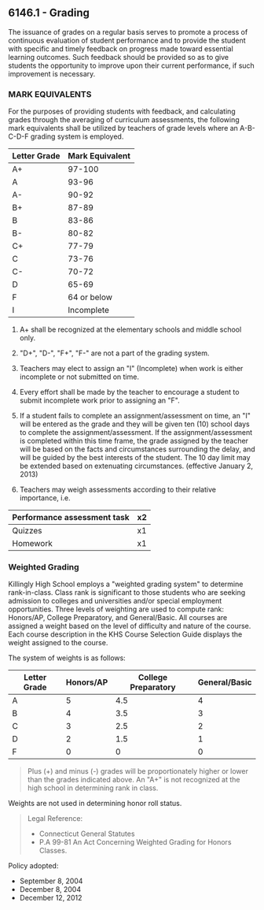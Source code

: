 ## 6146.1 - Grading

The issuance of grades on a regular basis serves to promote a process of continuous evaluation of student performance and to provide the student with specific and timely feedback on progress made toward essential learning outcomes.   Such feedback should be provided so as to give students the opportunity to improve upon their current performance, if such improvement is necessary.

### MARK EQUIVALENTS

For the purposes of providing students with feedback, and calculating grades through the averaging of curriculum assessments, the following mark equivalents shall be utilized by teachers of grade levels where an A-B-C-D-F grading system is employed.

| Letter Grade | Mark Equivalent |
| --- | --- |
| A+ | 97-100 |
| A | 93-96 |
| A- | 90-92 |
| B+ | 87-89 |
| B | 83-86 |
| B- | 80-82 |
| C+ | 77-79 |
| C | 73-76 |
| C- | 70-72 |
| D | 65-69 |
| F | 64 or below |
| I | Incomplete |

1. A+ shall be recognized at the elementary schools and middle school only.

2. "D+", "D-", "F+", "F-" are not a part of the grading system.

3. Teachers may elect to assign an "I" \(Incomplete\) when work is either incomplete or not submitted on time.

4. Every effort shall be made by the teacher to encourage a student to submit incomplete work prior to assigning an "F".

5. If a student fails to complete an assignment\/assessment on time, an "I" will be entered as the grade and they will be given ten \(10\) school days to complete the assignment\/assessment. If the assignment\/assessment is completed within this time frame, the grade assigned by the teacher will be based on the facts and circumstances surrounding the delay, and will be guided by the best interests of the student. The 10 day limit may be extended based on extenuating circumstances.  \(effective January 2, 2013\)

6. Teachers may weigh assessments according to their relative importance, i.e.



  | Performance assessment task | x2 |
  | --- | --- |
  | Quizzes | x1 |
  | Homework | x1 |



### Weighted Grading

Killingly High School employs a "weighted grading system" to determine rank-in-class. Class rank is significant to those students who are seeking admission to colleges and universities and\/or special employment opportunities. Three levels of weighting are used to compute rank: Honors\/AP, College Preparatory, and General\/Basic. All courses are assigned a weight based on the level of difficulty and nature of the course. Each course description in the KHS Course Selection Guide displays the weight assigned to the course.

The system of weights is as follows:

| Letter Grade | Honors\/AP | College Preparatory | General\/Basic |
| --- | --- | --- | --- |
| A | 5 | 4.5 | 4 |
| B | 4 | 3.5 | 3 |
| C | 3 | 2.5 | 2 |
| D | 2 | 1.5 | 1 |
| F | 0 | 0 | 0 |

> Plus \(+\) and minus \(-\) grades will be proportionately higher or lower than the grades indicated above.  An "A+" is not recognized at the high school in determining rank in class.

Weights are not used in determining honor roll status.

> Legal Reference:
> 
> * Connecticut General Statutes
> * P.A 99-81 An Act Concerning Weighted Grading for Honors Classes.

Policy adopted:

* September 8, 2004
* December 8, 2004
* December 12, 2012

